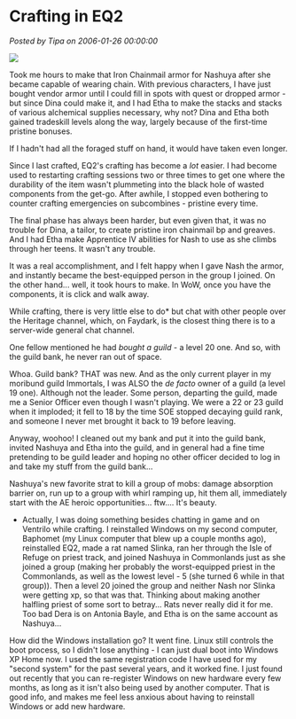 # Crafting in EQ2

*Posted by Tipa on 2006-01-26 00:00:00*

![](../../../images/nashlogin.jpg)

Took me hours to make that Iron Chainmail armor for Nashuya after she became capable of wearing chain. With previous characters, I have just bought vendor armor until I could fill in spots with quest or dropped armor - but since Dina could make it, and I had Etha to make the stacks and stacks of various alchemical supplies necessary, why not? Dina and Etha both gained tradeskill levels along the way, largely because of the first-time pristine bonuses.

If I hadn't had all the foraged stuff on hand, it would have taken even longer.

Since I last crafted, EQ2's crafting has become a *lot* easier. I had become used to restarting crafting sessions two or three times to get one where the durability of the item wasn't plummeting into the black hole of wasted components from the get-go. After awhile, I stopped even bothering to counter crafting emergencies on subcombines - pristine every time.

The final phase has always been harder, but even given that, it was no trouble for Dina, a tailor, to create pristine iron chainmail bp and greaves. And I had Etha make Apprentice IV abilities for Nash to use as she climbs through her teens. It wasn't any trouble.

It was a real accomplishment, and I felt happy when I gave Nash the armor, and instantly became the best-equipped person in the group I joined. On the other hand... well, it took hours to make. In WoW, once you have the components, it is click and walk away.

While crafting, there is very little else to do* but chat with other people over the Heritage channel, which, on Faydark, is the closest thing there is to a server-wide general chat channel.

One fellow mentioned he had *bought a guild* - a level 20 one. And so, with the guild bank, he never ran out of space.

Whoa. Guild bank? THAT was new. And as the only current player in my moribund guild Immortals, I was ALSO the *de facto* owner of a guild (a level 19 one). Although not the leader. Some person, departing the guild, made me a Senior Officer even though I wasn't playing. We were a 22 or 23 guild when it imploded; it fell to 18 by the time SOE stopped decaying guild rank, and someone I never met brought it back to 19 before leaving.

Anyway, woohoo! I cleaned out my bank and put it into the guild bank, invited Nashuya and Etha into the guild, and in general had a fine time pretending to be guild leader and hoping no other officer decided to log in and take my stuff from the guild bank...

Nashuya's new favorite strat to kill a group of mobs: damage absorption barrier on, run up to a group with whirl ramping up, hit them all, immediately start with the AE heroic opportunities... ftw.... It's beauty.

* Actually, I was doing something besides chatting in game and on Ventrilo while crafting. I reinstalled Windows on my second computer, Baphomet (my Linux computer that blew up a couple months ago), reinstalled EQ2, made a rat named Slinka, ran her through the Isle of Refuge on priest track, and joined Nashuya in Commonlands just as she joined a group (making her probably the worst-equipped priest in the Commonlands, as well as the lowest level - 5 (she turned 6 while in that group)). Then a level 20 joined the group and neither Nash nor Slinka were getting xp, so that was that. Thinking about making another halfling priest of some sort to betray... Rats never really did it for me. Too bad Dera is on Antonia Bayle, and Etha is on the same account as Nashuya...

How did the Windows installation go? It went fine. Linux still controls the boot process, so I didn't lose anything - I can just dual boot into Windows XP Home now. I used the same registration code I have used for my "second system" for the past several years, and it worked fine. I just found out recently that you can re-register Windows on new hardware every few months, as long as it isn't also being used by another computer. That is good info, and makes me feel less anxious about having to reinstall Windows or add new hardware.
